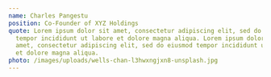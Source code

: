 ```yaml
---
name: Charles Pangestu
position: Co-Founder of XYZ Holdings
quote: Lorem ipsum dolor sit amet, consectetur adipiscing elit, sed do eiusmod
  tempor incididunt ut labore et dolore magna aliqua. Lorem ipsum dolor sit
  amet, consectetur adipiscing elit, sed do eiusmod tempor incididunt ut labore
  et dolore magna aliqua.
photo: /images/uploads/wells-chan-l3hwxngjxn8-unsplash.jpg
---
```

